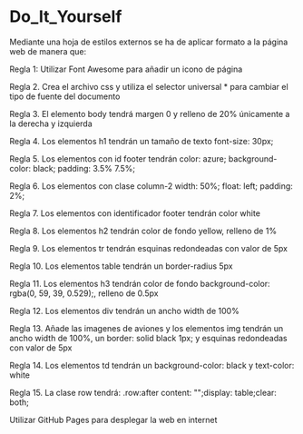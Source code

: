 # Do_It_Yourself


Mediante una hoja de estilos externos se ha de aplicar formato a la página web de manera que:

Regla 1: Utilizar Font Awesome para añadir un icono de página

Regla 2. Crea el archivo css y utiliza el selector universal * para cambiar el tipo de fuente del documento

Regla 3. El elemento body tendrá margen 0 y relleno de 20% únicamente a la derecha y izquierda

Regla 4. Los elementos h1 tendrán un tamaño de texto font-size: 30px;

Regla 5. Los elementos con id footer tendrán color: azure; background-color: black; padding: 3.5% 7.5%;

Regla 6. Los elementos con clase column-2 width: 50%; float: left; padding: 2%;

Regla 7. Los elementos con identificador footer tendrán color white

Regla 8. Los elementos h2 tendrán color de fondo yellow, relleno de 1% 

Regla 9. Los elementos tr tendrán esquinas redondeadas con valor de 5px

Regla 10. Los elementos table tendrán un border-radius 5px

Regla 11. Los elementos h3 tendrán color de fondo background-color: rgba(0, 59, 39, 0.529);, relleno de 0.5px

Regla 12. Los elementos div tendrán un ancho width de 100%

Regla 13. Añade las imagenes de aviones y los elementos img tendrán un ancho width de 100%, un border: solid black 1px; y esquinas redondeadas con valor de 5px

Regla 14. Los elementos td tendrán un background-color: black y text-color: white

Regla 15. La clase row tendrá: .row:after content: "";display: table;clear: both;

Utilizar GitHub Pages para desplegar la web en internet
